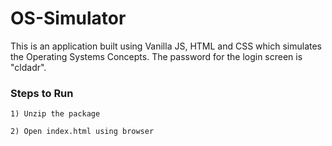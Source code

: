 # OS-Simulator

This is an application built using Vanilla JS, HTML and CSS which simulates the Operating Systems Concepts.
The password for the login screen is "cldadr".


### Steps to Run

```
1) Unzip the package

2) Open index.html using browser
```





